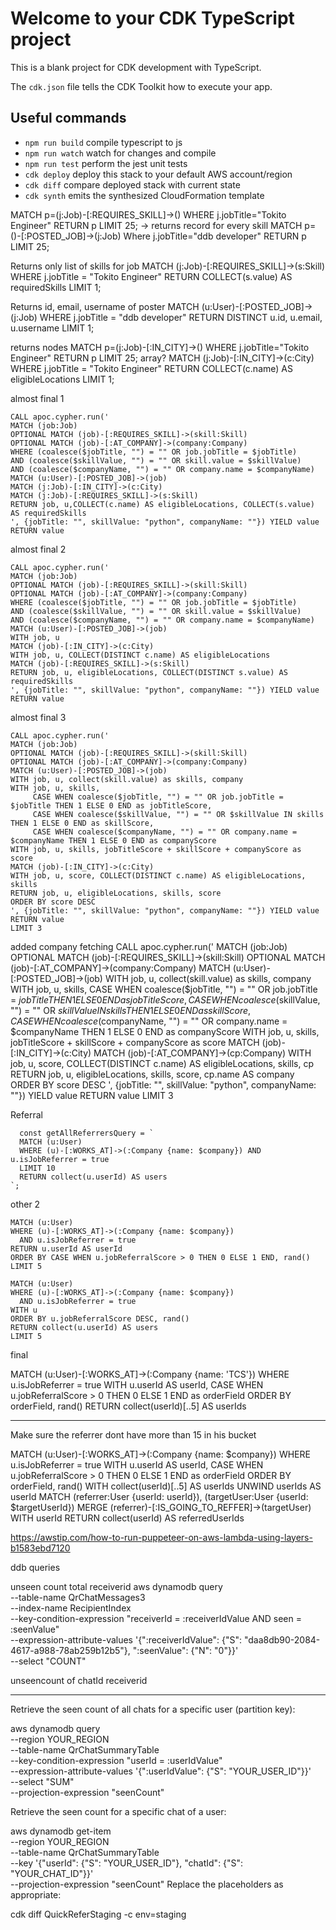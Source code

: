 # Welcome to your CDK TypeScript project

This is a blank project for CDK development with TypeScript.

The `cdk.json` file tells the CDK Toolkit how to execute your app.

## Useful commands

- `npm run build` compile typescript to js
- `npm run watch` watch for changes and compile
- `npm run test` perform the jest unit tests
- `cdk deploy` deploy this stack to your default AWS account/region
- `cdk diff` compare deployed stack with current state
- `cdk synth` emits the synthesized CloudFormation template

MATCH p=(j:Job)-[:REQUIRES_SKILL]->() WHERE j.jobTitle="Tokito Engineer" RETURN p LIMIT 25; -> returns record for every skill
MATCH p=()-[:POSTED_JOB]->(j:Job) Where j.jobTitle="ddb developer" RETURN p LIMIT 25;

Returns only list of skills for job
MATCH (j:Job)-[:REQUIRES_SKILL]->(s:Skill)
WHERE j.jobTitle = "Tokito Engineer"
RETURN COLLECT(s.value) AS requiredSkills
LIMIT 1;

Returns id, email, username of poster
MATCH (u:User)-[:POSTED_JOB]->(j:Job)
WHERE j.jobTitle = "ddb developer"
RETURN DISTINCT u.id, u.email, u.username
LIMIT 1;

returns nodes
MATCH p=(j:Job)-[:IN_CITY]->() WHERE j.jobTitle="Tokito Engineer" RETURN p LIMIT 25;
array?
MATCH (j:Job)-[:IN_CITY]->(c:City)
WHERE j.jobTitle = "Tokito Engineer"
RETURN COLLECT(c.name) AS eligibleLocations
LIMIT 1;

almost final 1

```
CALL apoc.cypher.run('
MATCH (job:Job)
OPTIONAL MATCH (job)-[:REQUIRES_SKILL]->(skill:Skill)
OPTIONAL MATCH (job)-[:AT_COMPANY]->(company:Company)
WHERE (coalesce($jobTitle, "") = "" OR job.jobTitle = $jobTitle)
AND (coalesce($skillValue, "") = "" OR skill.value = $skillValue)
AND (coalesce($companyName, "") = "" OR company.name = $companyName)
MATCH (u:User)-[:POSTED_JOB]->(job)
MATCH (j:Job)-[:IN_CITY]->(c:City)
MATCH (j:Job)-[:REQUIRES_SKILL]->(s:Skill)
RETURN job, u,COLLECT(c.name) AS eligibleLocations, COLLECT(s.value) AS requiredSkills
', {jobTitle: "", skillValue: "python", companyName: ""}) YIELD value RETURN value
```

almost final 2

```
CALL apoc.cypher.run('
MATCH (job:Job)
OPTIONAL MATCH (job)-[:REQUIRES_SKILL]->(skill:Skill)
OPTIONAL MATCH (job)-[:AT_COMPANY]->(company:Company)
WHERE (coalesce($jobTitle, "") = "" OR job.jobTitle = $jobTitle)
AND (coalesce($skillValue, "") = "" OR skill.value = $skillValue)
AND (coalesce($companyName, "") = "" OR company.name = $companyName)
MATCH (u:User)-[:POSTED_JOB]->(job)
WITH job, u
MATCH (job)-[:IN_CITY]->(c:City)
WITH job, u, COLLECT(DISTINCT c.name) AS eligibleLocations
MATCH (job)-[:REQUIRES_SKILL]->(s:Skill)
RETURN job, u, eligibleLocations, COLLECT(DISTINCT s.value) AS requiredSkills
', {jobTitle: "", skillValue: "python", companyName: ""}) YIELD value RETURN value
```

almost final 3

```
CALL apoc.cypher.run('
MATCH (job:Job)
OPTIONAL MATCH (job)-[:REQUIRES_SKILL]->(skill:Skill)
OPTIONAL MATCH (job)-[:AT_COMPANY]->(company:Company)
MATCH (u:User)-[:POSTED_JOB]->(job)
WITH job, u, collect(skill.value) as skills, company
WITH job, u, skills,
     CASE WHEN coalesce($jobTitle, "") = "" OR job.jobTitle = $jobTitle THEN 1 ELSE 0 END as jobTitleScore,
     CASE WHEN coalesce($skillValue, "") = "" OR $skillValue IN skills THEN 1 ELSE 0 END as skillScore,
     CASE WHEN coalesce($companyName, "") = "" OR company.name = $companyName THEN 1 ELSE 0 END as companyScore
WITH job, u, skills, jobTitleScore + skillScore + companyScore as score
MATCH (job)-[:IN_CITY]->(c:City)
WITH job, u, score, COLLECT(DISTINCT c.name) AS eligibleLocations, skills
RETURN job, u, eligibleLocations, skills, score
ORDER BY score DESC
', {jobTitle: "", skillValue: "python", companyName: ""}) YIELD value RETURN value
LIMIT 3

```

added company fetching
CALL apoc.cypher.run('
MATCH (job:Job)
OPTIONAL MATCH (job)-[:REQUIRES_SKILL]->(skill:Skill)
OPTIONAL MATCH (job)-[:AT_COMPANY]->(company:Company)
MATCH (u:User)-[:POSTED_JOB]->(job)
WITH job, u, collect(skill.value) as skills, company
WITH job, u, skills,
CASE WHEN coalesce($jobTitle, "") = "" OR job.jobTitle = $jobTitle THEN 1 ELSE 0 END as jobTitleScore, 
     CASE WHEN coalesce($skillValue, "") = "" OR $skillValue IN skills THEN 1 ELSE 0 END as skillScore, 
     CASE WHEN coalesce($companyName, "") = "" OR company.name = $companyName THEN 1 ELSE 0 END as companyScore
WITH job, u, skills, jobTitleScore + skillScore + companyScore as score
MATCH (job)-[:IN_CITY]->(c:City)
MATCH (job)-[:AT_COMPANY]->(cp:Company)
WITH job, u, score, COLLECT(DISTINCT c.name) AS eligibleLocations, skills, cp
RETURN job, u, eligibleLocations, skills, score, cp.name AS company
ORDER BY score DESC
', {jobTitle: "", skillValue: "python", companyName: ""}) YIELD value RETURN value
LIMIT 3

Referral

```
  const getAllReferrersQuery = `
  MATCH (u:User)
  WHERE (u)-[:WORKS_AT]->(:Company {name: $company}) AND u.isJobReferrer = true
  LIMIT 10
  RETURN collect(u.userId) AS users
`;
```

other 2

```
MATCH (u:User)
WHERE (u)-[:WORKS_AT]->(:Company {name: $company})
  AND u.isJobReferrer = true
RETURN u.userId AS userId
ORDER BY CASE WHEN u.jobReferralScore > 0 THEN 0 ELSE 1 END, rand()
LIMIT 5

```

```
MATCH (u:User)
WHERE (u)-[:WORKS_AT]->(:Company {name: $company})
  AND u.isJobReferrer = true
WITH u
ORDER BY u.jobReferralScore DESC, rand()
RETURN collect(u.userId) AS users
LIMIT 5

```

final

MATCH (u:User)-[:WORKS_AT]->(:Company {name: 'TCS'})
WHERE u.isJobReferrer = true
WITH u.userId AS userId, CASE WHEN u.jobReferralScore > 0 THEN 0 ELSE 1 END as orderField
ORDER BY orderField, rand()
RETURN collect(userId)[..5] AS userIds

---

Make sure the referrer dont have more than 15 in his bucket

MATCH (u:User)-[:WORKS_AT]->(:Company {name: $company})
WHERE u.isJobReferrer = true
WITH u.userId AS userId, CASE WHEN u.jobReferralScore > 0 THEN 0 ELSE 1 END as orderField
ORDER BY orderField, rand()
WITH collect(userId)[..5] AS userIds
UNWIND userIds AS userId
MATCH (referrer:User {userId: userId}), (targetUser:User {userId: $targetUserId})
MERGE (referrer)-[:IS_GOING_TO_REFFER]->(targetUser)
WITH userId
RETURN collect(userId) AS referredUserIds

https://awstip.com/how-to-run-puppeteer-on-aws-lambda-using-layers-b1583ebd7120

ddb queries

unseen count total receiverid
aws dynamodb query \
 --table-name QrChatMessages3 \
 --index-name RecipientIndex \
 --key-condition-expression "receiverId = :receiverIdValue AND seen = :seenValue" \
 --expression-attribute-values '{":receiverIdValue": {"S": "daa8db90-2084-4617-a988-78ab259b12b5"}, ":seenValue": {"N": "0"}}' \
 --select "COUNT"

unseencount of chatId receiverid

---

Retrieve the seen count of all chats for a specific user (partition key):

aws dynamodb query \
 --region YOUR_REGION \
 --table-name QrChatSummaryTable \
 --key-condition-expression "userId = :userIdValue" \
 --expression-attribute-values '{":userIdValue": {"S": "YOUR_USER_ID"}}' \
 --select "SUM" \
 --projection-expression "seenCount"

Retrieve the seen count for a specific chat of a user:

aws dynamodb get-item \
 --region YOUR_REGION \
 --table-name QrChatSummaryTable \
 --key '{"userId": {"S": "YOUR_USER_ID"}, "chatId": {"S": "YOUR_CHAT_ID"}}' \
 --projection-expression "seenCount"
Replace the placeholders as appropriate:

cdk diff QuickReferStaging -c env=staging
